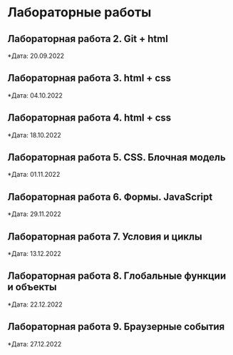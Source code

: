 # Лабораторные работы

## Лабораторная работа 2. Git + html

*Дата: 20.09.2022 

## Лабораторная работа 3. html + css

*Дата: 04.10.2022 

## Лабораторная работа 4. html + css

*Дата: 18.10.2022 

## Лабораторная работа 5. CSS. Блочная модель

*Дата: 01.11.2022 

## Лабораторная работа 6. Формы. JavaScript

*Дата: 29.11.2022

## Лабораторная работа 7. Условия и циклы

*Дата: 13.12.2022

## Лабораторная работа 8. Глобальные функции и объекты

*Дата: 22.12.2022

## Лабораторная работа 9. Браузерные события

*Дата: 27.12.2022